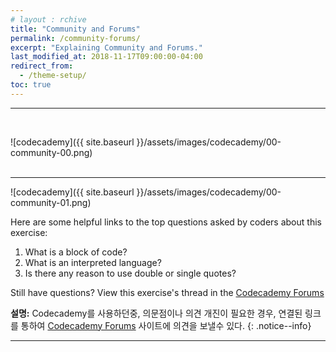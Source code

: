 ```yaml
---
# layout : rchive
title: "Community and Forums"
permalink: /community-forums/
excerpt: "Explaining Community and Forums."
last_modified_at: 2018-11-17T09:00:00-04:00
redirect_from:
  - /theme-setup/
toc: true
---
```

    
    
    
<hr/>
<br>

![codecademy]({{ site.baseurl }}/assets/images/codecademy/00-community-00.png)    
<br>
<hr/>

![codecademy]({{ site.baseurl }}/assets/images/codecademy/00-community-01.png)    

Here are some helpful links to the top questions asked by coders about this exercise:

1. What is a block of code?
2. What is an interpreted language?
3. Is there any reason to use double or single quotes?

Still have questions? View this exercise's thread in the [Codecademy Forums](https://discuss.codecademy.com)

**설명:**  Codecademy를 사용하던중, 의문점이나 의견 개진이 필요한 경우, 연결된 링크를 통하여 [Codecademy Forums](https://discuss.codecademy.com) 사이트에 의견을 보낼수 있다. 
{: .notice--info}


<hr/>    
<br>    